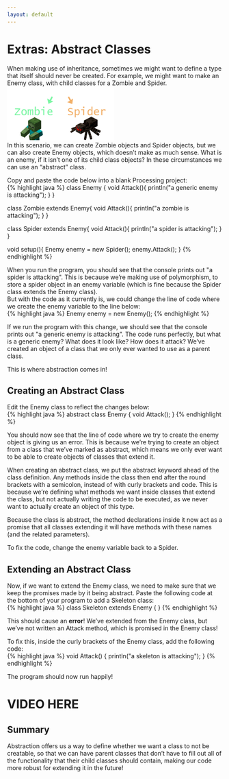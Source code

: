 ```yaml
---
layout: default
---
```


<H1>Extras: Abstract Classes</H1>
When making use of inheritance, sometimes we might want to define a type that itself should never be created.
For example, we might want to make an Enemy class, with child classes for a Zombie and Spider.<br>

<img src="../Images/abstract_enemy.png" width="250" height="125">



<br>
In this scenario, we can create Zombie objects and Spider objects, but we can also create Enemy objects, which doesn’t make as much sense. What is an enemy, if it isn’t one of its child class objects?
In these circumstances we can use an “abstract” class.

Copy and paste the code below into a blank Processing project:<br>
{% highlight java %}
class Enemy {
  void Attack(){
    println("a generic enemy is attacking");
  }
}

class Zombie extends Enemy{
  void Attack(){
    println("a zombie is attacking");
  }
}

class Spider extends Enemy{
  void Attack(){
    println("a spider is attacking");
  }
}

void setup(){
  Enemy enemy = new Spider();
  enemy.Attack();
}
{% endhighlight %}


When you run the program, you should see that the console prints out "a spider is attacking". This is because we’re making use of polymorphism, to store a spider object in an enemy variable (which is fine because the Spider class extends the Enemy class).<br>
But with the code as it currently is, we could change the line of code where we create the enemy variable to the line below:<br>
{% highlight java %}
Enemy enemy = new Enemy();
{% endhighlight %}<br>

If we run the program with this change, we should see that the console prints out "a generic enemy is attacking". The code runs perfectly, but what is a generic enemy? What does it look like? How does it attack? We’ve created an object of a class that we only ever wanted to use as a parent class.

This is where abstraction comes in!

<h2 id="creating_an_abstract_class">Creating an Abstract Class</h2>
Edit the Enemy class to reflect the changes below:<br>
{% highlight java %}
abstract class Enemy {
  void Attack();
}
{% endhighlight %}<br>

You should now see that the line of code where we try to create the enemy object is giving us an error. This is because we’re trying to create an object from a class that we’ve marked as abstract, which means we only ever want to be able to create objects of classes that extend it.

When creating an abstract class, we put the abstract keyword ahead of the class definition. Any methods inside the class then end after the round brackets with a semicolon, instead of with curly brackets and code. This is because we’re defining what methods we want inside classes that extend the class, but not actually writing the code to be executed, as we never want to actually create an object of this type.

Because the class is abstract, the method declarations inside it now act as a promise that all classes extending it will have methods with these names (and the related parameters).

To fix the code, change the enemy variable back to a Spider.

<h2 id="creating_an_abstract_class">Extending an Abstract Class</h2>
Now, if we want to extend the Enemy class, we need to make sure that we keep the promises made by it being abstract. Paste the following code at the bottom of your program to add a Skeleton class:<br>
{% highlight java %}
class Skeleton extends Enemy {
}
{% endhighlight %}<br>

This should cause an **error**! We’ve extended from the Enemy class, but we’ve not written an Attack method, which is promised in the Enemy class!

To fix this, inside the curly brackets of the Enemy class, add the following code:<br>
{% highlight java %}
void Attack() {
    println("a skeleton is attacking");
}
{% endhighlight %}

The program should now run happily!

<h1>VIDEO HERE</h1>

<h2>Summary</h2>
Abstraction offers us a way to define whether we want a class to not be creatable, so that we can have parent classes that don’t have to fill out all of the functionality that their child classes should contain, making our code more robust for extending it in the future!



